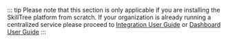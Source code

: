::: tip
Please note that this section is only applicable if you are installing the SkillTree platform from scratch. 
If your organization is already running a centralized service please proceed to [Integration User Guide](/skills-client/) or [Dashboard User Guide](/dashboard/user-guide/)
:::
